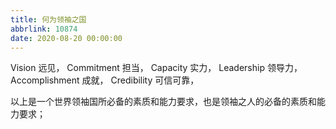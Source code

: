 ```yaml
---
title: 何为领袖之国
abbrlink: 10874
date: 2020-08-20 00:00:00
---
```


Vision 远见，
Commitment 担当，
Capacity 实力，
Leadership 领导力，
Accomplishment 成就，
Credibility 可信可靠，

以上是一个世界领袖国所必备的素质和能力要求，也是领袖之人的必备的素质和能力要求；

